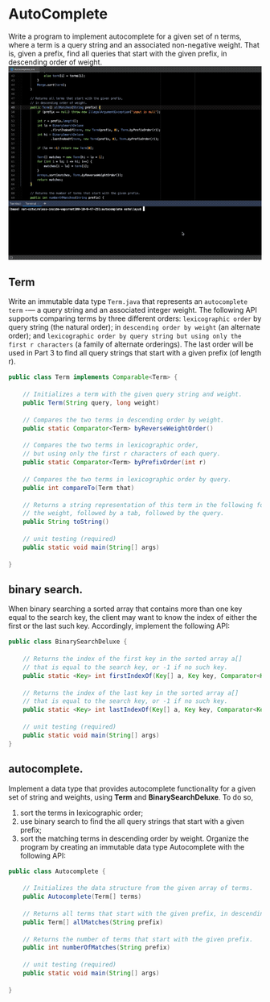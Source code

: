 # AutoComplete
Write a program to implement autocomplete for a given set of n terms, where a term is a query string and an associated non-negative weight. That is, given a prefix, find all queries that start with the given prefix, in descending order of weight.
![AutoComplete.gif](AutoComplete.gif)

## Term
Write an immutable data type `Term.java` that represents an `autocomplete term` -— a query string and an associated integer weight. The following API supports comparing terms by three different orders: `lexicographic order` by query string (the natural order); in `descending order by weight` (an alternate order); and `lexicographic order by query string but using only the first r characters` (a family of alternate orderings). The last order will be used in Part 3 to find all query strings that start with a given prefix (of length r).

```java
public class Term implements Comparable<Term> {

    // Initializes a term with the given query string and weight.
    public Term(String query, long weight)

    // Compares the two terms in descending order by weight.
    public static Comparator<Term> byReverseWeightOrder()

    // Compares the two terms in lexicographic order,
    // but using only the first r characters of each query.
    public static Comparator<Term> byPrefixOrder(int r)

    // Compares the two terms in lexicographic order by query.
    public int compareTo(Term that)

    // Returns a string representation of this term in the following format:
    // the weight, followed by a tab, followed by the query.
    public String toString()

    // unit testing (required)
    public static void main(String[] args)

}
```

##  binary search. 
When binary searching a sorted array that contains more than one key equal to the search key, the client may want to know the index of either the first or the last such key. Accordingly, implement the following API:
```java
public class BinarySearchDeluxe {

    // Returns the index of the first key in the sorted array a[]
    // that is equal to the search key, or -1 if no such key.
    public static <Key> int firstIndexOf(Key[] a, Key key, Comparator<Key> comparator)

    // Returns the index of the last key in the sorted array a[]
    // that is equal to the search key, or -1 if no such key.
    public static <Key> int lastIndexOf(Key[] a, Key key, Comparator<Key> comparator)

    // unit testing (required)
    public static void main(String[] args)
}

```

## autocomplete. 
Implement a data type that provides autocomplete functionality for a given set of string and weights, using **Term** and **BinarySearchDeluxe**. To do so, 
1. sort the terms in lexicographic order; 
2. use binary search to find the all query strings that start with a given prefix; 
3. sort the matching terms in descending order by weight. 
Organize the program by creating an immutable data type Autocomplete with the following API:

```java
public class Autocomplete {

    // Initializes the data structure from the given array of terms.
    public Autocomplete(Term[] terms)

    // Returns all terms that start with the given prefix, in descending order of weight.
    public Term[] allMatches(String prefix)

    // Returns the number of terms that start with the given prefix.
    public int numberOfMatches(String prefix)

    // unit testing (required)
    public static void main(String[] args)

}
```



